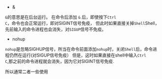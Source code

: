 - &

<code>&</code>的意思是在后台运行。
在命令后添加 <code>&</code> 后，即使按下<code>Ctrl C</code>，命令也会正常运行，即对SIGINT信号免疫，
但此时如果直接关掉<code>Shell</code>Shell，先前输入的命令进程也会消失，对<code>SIGUP</code>信号不免疫。

- nohup

<code>nohup</code>是忽略SIGHUP信号，所当在命令前面添加<code>nohup</code>时，关闭<code>Shell</code>后，命令进程仍然在运行(对SIGUP信号免疫）
但是，这时如果直接在shell中输入<code>Ctrl C</code>,那之前的命令进程就会消失，因为它对SIGINT信号免疫.

所以通常二者一些使用
